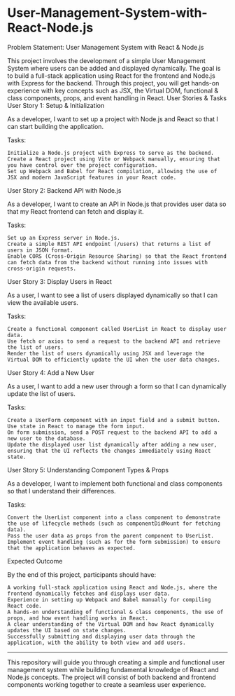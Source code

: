 # User-Management-System-with-React-Node.js
Problem Statement: User Management System with React & Node.js

This project involves the development of a simple User Management System where users can be added and displayed dynamically. The goal is to build a full-stack application using React for the frontend and Node.js with Express for the backend. Through this project, you will get hands-on experience with key concepts such as JSX, the Virtual DOM, functional & class components, props, and event handling in React.
User Stories & Tasks
User Story 1: Setup & Initialization

As a developer, I want to set up a project with Node.js and React so that I can start building the application.

Tasks:

    Initialize a Node.js project with Express to serve as the backend.
    Create a React project using Vite or Webpack manually, ensuring that you have control over the project configuration.
    Set up Webpack and Babel for React compilation, allowing the use of JSX and modern JavaScript features in your React code.

User Story 2: Backend API with Node.js

As a developer, I want to create an API in Node.js that provides user data so that my React frontend can fetch and display it.

Tasks:

    Set up an Express server in Node.js.
    Create a simple REST API endpoint (/users) that returns a list of users in JSON format.
    Enable CORS (Cross-Origin Resource Sharing) so that the React frontend can fetch data from the backend without running into issues with cross-origin requests.

User Story 3: Display Users in React

As a user, I want to see a list of users displayed dynamically so that I can view the available users.

Tasks:

    Create a functional component called UserList in React to display user data.
    Use fetch or axios to send a request to the backend API and retrieve the list of users.
    Render the list of users dynamically using JSX and leverage the Virtual DOM to efficiently update the UI when the user data changes.

User Story 4: Add a New User

As a user, I want to add a new user through a form so that I can dynamically update the list of users.

Tasks:

    Create a UserForm component with an input field and a submit button.
    Use state in React to manage the form input.
    On form submission, send a POST request to the backend API to add a new user to the database.
    Update the displayed user list dynamically after adding a new user, ensuring that the UI reflects the changes immediately using React state.

User Story 5: Understanding Component Types & Props

As a developer, I want to implement both functional and class components so that I understand their differences.

Tasks:

    Convert the UserList component into a class component to demonstrate the use of lifecycle methods (such as componentDidMount for fetching data).
    Pass the user data as props from the parent component to UserList.
    Implement event handling (such as for the form submission) to ensure that the application behaves as expected.

Expected Outcome

By the end of this project, participants should have:

    A working full-stack application using React and Node.js, where the frontend dynamically fetches and displays user data.
    Experience in setting up Webpack and Babel manually for compiling React code.
    A hands-on understanding of functional & class components, the use of props, and how event handling works in React.
    A clear understanding of the Virtual DOM and how React dynamically updates the UI based on state changes.
    Successfully submitting and displaying user data through the application, with the ability to both view and add users.
---------------------------------------------------------------------------------------------------------------------------------------------------------

This repository will guide you through creating a simple and functional user management system while building fundamental knowledge of React and Node.js concepts. The project will consist of both backend and frontend components working together to create a seamless user experience.
